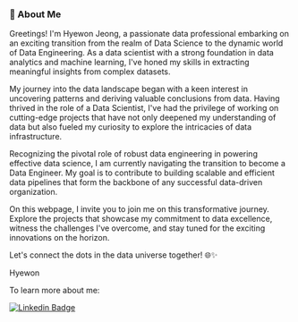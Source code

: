 ### 🚀 About Me

Greetings! I'm Hyewon Jeong, a passionate data professional embarking on an exciting transition from the realm of Data Science to the dynamic world of Data Engineering. As a data scientist with a strong foundation in data analytics and machine learning, I've honed my skills in extracting meaningful insights from complex datasets.

My journey into the data landscape began with a keen interest in uncovering patterns and deriving valuable conclusions from data. Having thrived in the role of a Data Scientist, I've had the privilege of working on cutting-edge projects that have not only deepened my understanding of data but also fueled my curiosity to explore the intricacies of data infrastructure.

Recognizing the pivotal role of robust data engineering in powering effective data science, I am currently navigating the transition to become a Data Engineer. My goal is to contribute to building scalable and efficient data pipelines that form the backbone of any successful data-driven organization.

On this webpage, I invite you to join me on this transformative journey. Explore the projects that showcase my commitment to data excellence, witness the challenges I've overcome, and stay tuned for the exciting innovations on the horizon.

Let's connect the dots in the data universe together! 🌐✨

Hyewon



To learn more about me:

[![Linkedin Badge](https://img.shields.io/badge/LinkedIn-0077B5?style=for-the-badge&logo=linkedin&logoColor=white&link=https://www.linkedin.com/in/hyewonjng/)](https://www.linkedin.com/in/heeyewonjng/)



